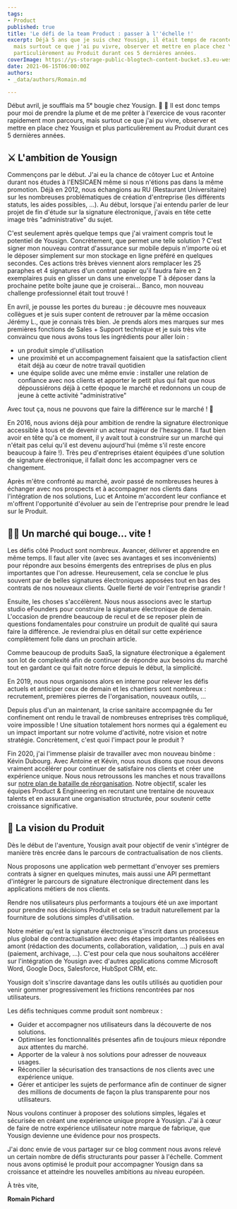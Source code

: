 ```yaml
---
tags:
- Product
published: true
title: 'Le défi de la team Product : passer à l''échelle !'
excerpt: Déjà 5 ans que je suis chez Yousign, il était temps de raconter mon parcours,
  mais surtout ce que j'ai pu vivre, observer et mettre en place chez Yousign et plus
  particulièrement au Produit durant ces 5 dernières années.
coverImage: https://ys-storage-public-blogtech-content-bucket.s3.eu-west-3.amazonaws.com/08-product-vision@2x.png
date: 2021-06-15T06:00:00Z
authors:
- _data/authors/Romain.md

---
```

Début avril, je soufflais ma 5ᵉ bougie chez Yousign. 🎂 🎈 Il est donc temps pour moi de prendre la plume et de me prêter à l'exercice de vous raconter rapidement mon parcours, mais surtout ce que j'ai pu vivre, observer et mettre en place chez Yousign et plus particulièrement au Produit durant ces 5 dernières années.

## ⚔️ L'ambition de Yousign

Commençons par le début. J'ai eu la chance de côtoyer Luc et Antoine durant nos études à l'ENSICAEN même si nous n'étions pas dans la même promotion. Déjà en 2012, nous échangions au RU (Restaurant Universitaire) sur les nombreuses problématiques de création d'entreprise (les différents statuts, les aides possibles, ...). Au début, lorsque j'ai entendu parler de leur projet de fin d'étude sur la signature électronique, j'avais en tête cette image très "administrative" du sujet.

C'est seulement après quelque temps que j'ai vraiment compris tout le potentiel de Yousign. Concrètement, que permet une telle solution ? C'est signer mon nouveau contrat d'assurance sur mobile depuis n'importe où et le déposer simplement sur mon stockage en ligne préféré en quelques secondes. Ces actions très brèves viennent alors remplacer les 25 paraphes et 4 signatures d'un contrat papier qu'il faudra faire en 2 exemplaires puis en glisser un dans une enveloppe T à déposer dans la prochaine petite boîte jaune que je croiserai... Banco, mon nouveau challenge professionnel était tout trouvé !

En avril, je pousse les portes du bureau : je découvre mes nouveaux collègues et je suis super content de retrouver par la même occasion Jérémy L., que je connais très bien. Je prends alors mes marques sur mes premières fonctions de Sales + Support technique et je suis très vite convaincu que nous avons tous les ingrédients pour aller loin :

* un produit simple d'utilisation
* une proximité et un accompagnement faisaient que la satisfaction client était déjà au cœur de notre travail quotidien
* une équipe solide avec une même envie : installer une relation de confiance avec nos clients et apporter le petit plus qui fait que nous dépoussiérons déjà à cette époque le marché et redonnons un coup de jeune à cette activité "administrative"

Avec tout ça, nous ne pouvons que faire la différence sur le marché ! 💪

En 2016, nous avions déjà pour ambition de rendre la signature électronique accessible à tous et de devenir un acteur majeur de l'hexagone. Il faut bien avoir en tête qu'à ce moment, il y avait tout à construire sur un marché qui n'était pas celui qu'il est devenu aujourd'hui (même s'il reste encore beaucoup à faire !). Très peu d'entreprises étaient équipées d'une solution de signature électronique, il fallait donc les accompagner vers ce changement.

Après m'être confronté au marché, avoir passé de nombreuses heures à échanger avec nos prospects et à accompagner nos clients dans l'intégration de nos solutions, Luc et Antoine m'accordent leur confiance et m'offrent l'opportunité d'évoluer au sein de l'entreprise pour prendre le lead sur le Produit.

## 🏃‍♂️ Un marché qui bouge... vite !

Les défis côté Product sont nombreux. Avancer, délivrer et apprendre en même temps. Il faut aller vite (avec ses avantages et ses inconvénients) pour répondre aux besoins émergents des entreprises de plus en plus importantes que l'on adresse. Heureusement, cela se conclue le plus souvent par de belles signatures électroniques apposées tout en bas des contrats de nos nouveaux clients. Quelle fierté de voir l'entreprise grandir !

Ensuite, les choses s'accélèrent. Nous nous associons avec le startup studio eFounders pour construire la signature électronique de demain. L'occasion de prendre beaucoup de recul et de se reposer plein de questions fondamentales pour construire un produit de qualité qui saura faire la différence. Je reviendrai plus en détail sur cette expérience complètement folle dans un prochain article.

Comme beaucoup de produits SaaS, la signature électronique a également son lot de complexité afin de continuer de répondre aux besoins du marché tout en gardant ce qui fait notre force depuis le début, la simplicité.

En 2019, nous nous organisons alors en interne pour relever les défis actuels et anticiper ceux de demain et les chantiers sont nombreux : recrutement, premières pierres de l'organisation, nouveaux outils, ...

Depuis plus d'un an maintenant, la crise sanitaire accompagnée du 1er confinement ont rendu le travail de nombreuses entreprises très compliqué, voire impossible ! Une situation totalement hors normes qui a également eu un impact important sur notre volume d'activité, notre vision et notre stratégie. Concrètement, c'est quoi l'impact pour le produit ?

Fin 2020, j'ai l'immense plaisir de travailler avec mon nouveau binôme : Kévin Dubourg. Avec Antoine et Kévin, nous nous disons que nous devons vraiment accélérer pour continuer de satisfaire nos clients et créer une expérience unique. Nous nous retroussons les manches et nous travaillons sur [notre plan de bataille de réorganisation](https://blog.yousign.io/posts/reorganization). Notre objectif, scaler les équipes Product & Engineering en recrutant une trentaine de nouveaux talents et en assurant une organisation structurée, pour soutenir cette croissance significative.

## 🚀 La vision du Produit

Dès le début de l'aventure, Yousign avait pour objectif de venir s'intégrer de manière très encrée dans le parcours de contractualisation de nos clients.

Nous proposons une application web permettant d'envoyer ses premiers contrats à signer en quelques minutes, mais aussi une API permettant d'intégrer le parcours de signature électronique directement dans les applications métiers de nos clients.

Rendre nos utilisateurs plus performants a toujours été un axe important pour prendre nos décisions Produit et cela se traduit naturellement par la fourniture de solutions simples d'utilisation.

Notre métier qu'est la signature électronique s'inscrit dans un processus plus global de contractualisation avec des étapes importantes réalisées en amont (rédaction des documents, collaboration, validation, ...) puis en aval (paiement, archivage, ...). C'est pour cela que nous souhaitons accélérer sur l'intégration de Yousign avec d'autres applications comme Microsoft Word, Google Docs, Salesforce, HubSpot CRM, etc.

Yousign doit s'inscrire davantage dans les outils utilisés au quotidien pour venir gommer progressivement les frictions rencontrées par nos utilisateurs.

Les défis techniques comme produit sont nombreux :

* Guider et accompagner nos utilisateurs dans la découverte de nos solutions.
* Optimiser les fonctionnalités présentes afin de toujours mieux répondre aux attentes du marché.
* Apporter de la valeur à nos solutions pour adresser de nouveaux usages.
* Réconcilier la sécurisation des transactions de nos clients avec une expérience unique.
* Gérer et anticiper les sujets de performance afin de continuer de signer des millions de documents de façon la plus transparente pour nos utilisateurs.

Nous voulons continuer à proposer des solutions simples, légales et sécurisée en créant une expérience unique propre à Yousign. J'ai à cœur de faire de notre expérience utilisateur notre marque de fabrique, que Yousign devienne une évidence pour nos prospects.

J'ai donc envie de vous partager sur ce blog comment nous avons relevé un certain nombre de défis structurants pour passer à l'échelle. Comment nous avons optimisé le produit pour accompagner Yousign dans sa croissance et atteindre les nouvelles ambitions au niveau européen.

À très vite,

**Romain Pichard**
